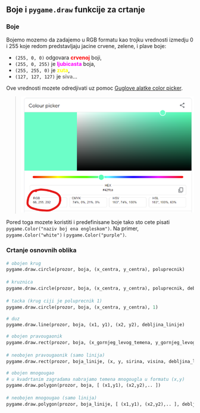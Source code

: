 ## Boje i `pygame.draw` funkcije za crtanje

### Boje
Bojemo mozemo da zadajemo u RGB formatu kao trojku vrednosti izmedju 0 i 255
koje redom predstavljaju jacine crvene, zelene, i plave boje:
* `(255, 0, 0)` odgovara <b style="color:#FF0000">crvenoj</b> boji,
* `(255, 0, 255)` je <b style="color:#FF00FF">ljubicasta</b> boja,
* `(255, 255, 0)` je <b style="color:#FFFF00">zuta</b>,
* `(127, 127, 127)` je <b style="color:#7f7f7f">siva</b>...

Ove vrednosti mozete odredjivati uz pomoc 
[Guglove alatke color picker](https://g.co/kgs/vrVkgm).

> ![](ilustracije/color_picker.png)

Pored toga mozete koristiti i predefinisane boje tako sto cete pisati
`pygame.Color("naziv boj ena engleskom")`. Na primer, `pygame.Color("white")`
i `pygame.Color("purple")`.

### Crtanje osnovnih oblika
```python
# obojen krug
pygame.draw.circle(prozor, boja, (x_centra, y_centra), poluprecnik)

# kruznica
pygame.draw.circle(prozor, boja, (x_centra, y_centra), poluprecnik, debljina_linije)

# tacka (krug ciji je poluprecnik 1)
pygame.draw.circle(prozor, boja, (x_centra, y_centra), 1)
```
```python
# duz
pygame.draw.line(prozor, boja, (x1, y1), (x2, y2), debljina_linije)
```
```python
# obojen pravougaonik
pygame.draw.rect(prozor, boja, (x_gornjeg_levog_temena, y_gornjeg_levog_temena, sirina, visina))

# neobojen pravougaonik (samo linija)
pygame.draw.rect(prozor, boja_linije, (x, y, sirina, visina, debljina_linije))
```

```python
# obojen mnogougao
# u kvadrtanim zagradama nabrajamo temena mnogougla u formatu (x,y)
pygame.draw.polygon(prozor, boja, [ (x1,y1), (x2,y2),.. ])

# neobojen mnogougao (samo linija)
pygame.draw.polygon(prozor, boja_linije, [ (x1,y1), (x2,y2),.. ], debljina_linije)
```
